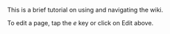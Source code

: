 This is a brief tutorial on using and navigating the wiki. 

To edit a page, tap the _e_ key or click on Edit above.